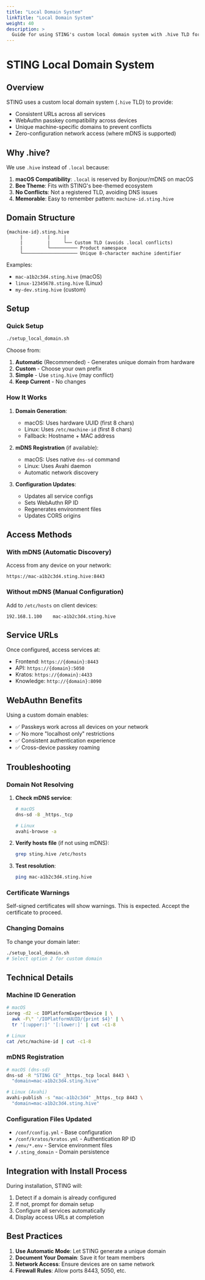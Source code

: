 ```yaml
---
title: "Local Domain System"
linkTitle: "Local Domain System"
weight: 40
description: >
  Guide for using STING's custom local domain system with .hive TLD for WebAuthn compatibility.
---
```


# STING Local Domain System

## Overview

STING uses a custom local domain system (`.hive` TLD) to provide:
- Consistent URLs across all services
- WebAuthn passkey compatibility across devices
- Unique machine-specific domains to prevent conflicts
- Zero-configuration network access (where mDNS is supported)

## Why .hive?

We use `.hive` instead of `.local` because:
1. **macOS Compatibility**: `.local` is reserved by Bonjour/mDNS on macOS
2. **Bee Theme**: Fits with STING's bee-themed ecosystem
3. **No Conflicts**: Not a registered TLD, avoiding DNS issues
4. **Memorable**: Easy to remember pattern: `machine-id.sting.hive`

## Domain Structure

```
{machine-id}.sting.hive
     |         |     |
     |         |     └── Custom TLD (avoids .local conflicts)
     |         └────────── Product namespace
     └──────────────────── Unique 8-character machine identifier
```

Examples:
- `mac-a1b2c3d4.sting.hive` (macOS)
- `linux-12345678.sting.hive` (Linux)
- `my-dev.sting.hive` (custom)

## Setup

### Quick Setup

```bash
./setup_local_domain.sh
```

Choose from:
1. **Automatic** (Recommended) - Generates unique domain from hardware
2. **Custom** - Choose your own prefix
3. **Simple** - Use `sting.hive` (may conflict)
4. **Keep Current** - No changes

### How It Works

1. **Domain Generation**:
   - macOS: Uses hardware UUID (first 8 chars)
   - Linux: Uses `/etc/machine-id` (first 8 chars)
   - Fallback: Hostname + MAC address

2. **mDNS Registration** (if available):
   - macOS: Uses native `dns-sd` command
   - Linux: Uses Avahi daemon
   - Automatic network discovery

3. **Configuration Updates**:
   - Updates all service configs
   - Sets WebAuthn RP ID
   - Regenerates environment files
   - Updates CORS origins

## Access Methods

### With mDNS (Automatic Discovery)

Access from any device on your network:
```
https://mac-a1b2c3d4.sting.hive:8443
```

### Without mDNS (Manual Configuration)

Add to `/etc/hosts` on client devices:
```
192.168.1.100    mac-a1b2c3d4.sting.hive
```

## Service URLs

Once configured, access services at:
- Frontend: `https://{domain}:8443`
- API: `https://{domain}:5050`
- Kratos: `https://{domain}:4433`
- Knowledge: `http://{domain}:8090`

## WebAuthn Benefits

Using a custom domain enables:
- ✅ Passkeys work across all devices on your network
- ✅ No more "localhost only" restrictions
- ✅ Consistent authentication experience
- ✅ Cross-device passkey roaming

## Troubleshooting

### Domain Not Resolving

1. **Check mDNS service**:
   ```bash
   # macOS
   dns-sd -B _https._tcp
   
   # Linux
   avahi-browse -a
   ```

2. **Verify hosts file** (if not using mDNS):
   ```bash
   grep sting.hive /etc/hosts
   ```

3. **Test resolution**:
   ```bash
   ping mac-a1b2c3d4.sting.hive
   ```

### Certificate Warnings

Self-signed certificates will show warnings. This is expected. Accept the certificate to proceed.

### Changing Domains

To change your domain later:
```bash
./setup_local_domain.sh
# Select option 2 for custom domain
```

## Technical Details

### Machine ID Generation

```bash
# macOS
ioreg -d2 -c IOPlatformExpertDevice | \
  awk -F\" '/IOPlatformUUID/{print $4}' | \
  tr '[:upper:]' '[:lower:]' | cut -c1-8

# Linux
cat /etc/machine-id | cut -c1-8
```

### mDNS Registration

```bash
# macOS (dns-sd)
dns-sd -R "STING CE" _https._tcp local 8443 \
  "domain=mac-a1b2c3d4.sting.hive"

# Linux (Avahi)
avahi-publish -s "mac-a1b2c3d4" _https._tcp 8443 \
  "domain=mac-a1b2c3d4.sting.hive"
```

### Configuration Files Updated

- `/conf/config.yml` - Base configuration
- `/conf/kratos/kratos.yml` - Authentication RP ID
- `/env/*.env` - Service environment files
- `/.sting_domain` - Domain persistence

## Integration with Install Process

During installation, STING will:
1. Detect if a domain is already configured
2. If not, prompt for domain setup
3. Configure all services automatically
4. Display access URLs at completion

## Best Practices

1. **Use Automatic Mode**: Let STING generate a unique domain
2. **Document Your Domain**: Save it for team members
3. **Network Access**: Ensure devices are on same network
4. **Firewall Rules**: Allow ports 8443, 5050, etc.